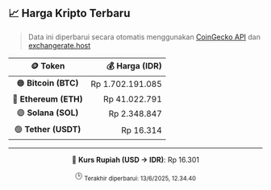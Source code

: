 

<!-- HARGA_KRIPTO -->
## 📈 Harga Kripto Terbaru

> Data ini diperbarui secara otomatis menggunakan [CoinGecko API](https://www.coingecko.com/) dan [exchangerate.host](https://exchangerate.host/)

<div align="center">

| 🪙 Token | 💰 Harga (IDR) |
|:------:|---------------:|
| 🟠 **Bitcoin (BTC)**   | Rp 1.702.191.085 |
| 🔵 **Ethereum (ETH)**  | Rp 41.022.791 |
| 🟣 **Solana (SOL)**    | Rp 2.348.847 |
| 🟢 **Tether (USDT)**   | Rp 16.314 |

---

💱 **Kurs Rupiah (USD → IDR)**: Rp 16.301

🕒 <sub>Terakhir diperbarui: 13/6/2025, 12.34.40</sub>

</div>
<!-- /HARGA_KRIPTO -->